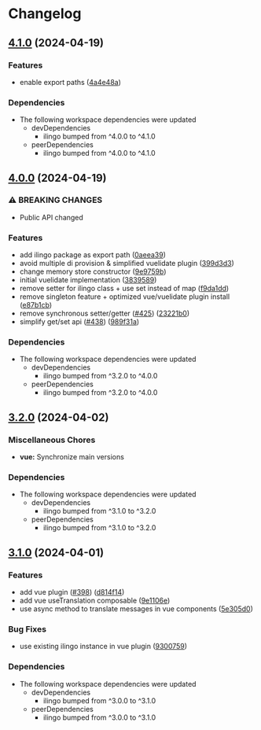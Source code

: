 # Changelog

## [4.1.0](https://github.com/tada5hi/ilingo/compare/vue-v4.0.0...vue-v4.1.0) (2024-04-19)


### Features

* enable export paths ([4a4e48a](https://github.com/tada5hi/ilingo/commit/4a4e48af5100abcfc533d91ca9b116fa93bf6b68))


### Dependencies

* The following workspace dependencies were updated
  * devDependencies
    * ilingo bumped from ^4.0.0 to ^4.1.0
  * peerDependencies
    * ilingo bumped from ^4.0.0 to ^4.1.0

## [4.0.0](https://github.com/tada5hi/ilingo/compare/vue-v3.2.0...vue-v4.0.0) (2024-04-19)


### ⚠ BREAKING CHANGES

* Public API changed

### Features

* add ilingo package as export path ([0aeea39](https://github.com/tada5hi/ilingo/commit/0aeea39f054ed7e66529cb756554a8e4e0024686))
* avoid multiple di provision & simplified vuelidate plugin ([399d3d3](https://github.com/tada5hi/ilingo/commit/399d3d3c676ee89b7e5470453813c9fafde931b8))
* change memory store constructor ([9e9759b](https://github.com/tada5hi/ilingo/commit/9e9759b98eb85afeaa7f6ee4984246937c88337d))
* initial vuelidate implementation ([3839589](https://github.com/tada5hi/ilingo/commit/383958902729e933e2c746075d6806a766cb353d))
* remove setter for ilingo class + use set instead of map ([f9da1dd](https://github.com/tada5hi/ilingo/commit/f9da1dd82df396674ad693770bb7b681140218d0))
* remove singleton feature + optimized vue/vuelidate plugin install ([e87b1cb](https://github.com/tada5hi/ilingo/commit/e87b1cbc8b671f34906dda6f53d1113f8e1e2811))
* remove synchronous setter/getter ([#425](https://github.com/tada5hi/ilingo/issues/425)) ([23221b0](https://github.com/tada5hi/ilingo/commit/23221b07c7cac865adc2cdb98c55e7904f15fd40))
* simplify get/set api ([#438](https://github.com/tada5hi/ilingo/issues/438)) ([989f31a](https://github.com/tada5hi/ilingo/commit/989f31a3d38b6c08a776e9afe9db2df3e05fd44c))


### Dependencies

* The following workspace dependencies were updated
  * devDependencies
    * ilingo bumped from ^3.2.0 to ^4.0.0
  * peerDependencies
    * ilingo bumped from ^3.2.0 to ^4.0.0

## [3.2.0](https://github.com/tada5hi/ilingo/compare/vue-v3.1.0...vue-v3.2.0) (2024-04-02)


### Miscellaneous Chores

* **vue:** Synchronize main versions


### Dependencies

* The following workspace dependencies were updated
  * devDependencies
    * ilingo bumped from ^3.1.0 to ^3.2.0
  * peerDependencies
    * ilingo bumped from ^3.1.0 to ^3.2.0

## [3.1.0](https://github.com/tada5hi/ilingo/compare/vue-v3.0.0...vue-v3.1.0) (2024-04-01)


### Features

* add vue plugin  ([#398](https://github.com/tada5hi/ilingo/issues/398)) ([d814f14](https://github.com/tada5hi/ilingo/commit/d814f148a93327409c6b29eded370e5bb22d05ce))
* add vue useTranslation composable ([9e1106e](https://github.com/tada5hi/ilingo/commit/9e1106eb4c108cf7935d73a798c695c9f87c8e20))
* use async method to translate messages in vue components ([5e305d0](https://github.com/tada5hi/ilingo/commit/5e305d069fb5241b17b43d9940497dd38234fd1d))


### Bug Fixes

* use existing ilingo instance in vue plugin ([9300759](https://github.com/tada5hi/ilingo/commit/93007599204cabf841823378de07d3326190d487))


### Dependencies

* The following workspace dependencies were updated
  * devDependencies
    * ilingo bumped from ^3.0.0 to ^3.1.0
  * peerDependencies
    * ilingo bumped from ^3.0.0 to ^3.1.0
